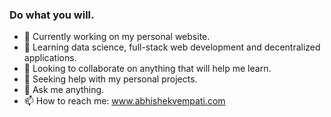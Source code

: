 ### Do what you will.

- 🔭 Currently working on my personal website.
- 🌱 Learning data science, full-stack web development and decentralized applications.
- 👯 Looking to collaborate on anything that will help me learn.
- 🤔 Seeking help with my personal projects.
- 💬 Ask me anything.
- 📫 How to reach me: www.abhishekvempati.com
